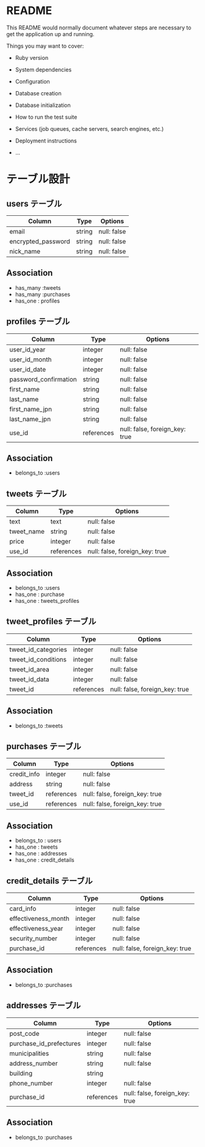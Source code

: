 # README

This README would normally document whatever steps are necessary to get the
application up and running.

Things you may want to cover:

* Ruby version

* System dependencies

* Configuration

* Database creation

* Database initialization

* How to run the test suite

* Services (job queues, cache servers, search engines, etc.)

* Deployment instructions

* ...

# テーブル設計

## users テーブル

| Column             | Type   | Options     |
| ------------------ | ------ | ----------- |
| email              | string | null: false |
| encrypted_password | string | null: false |
| nick_name          | string | null: false |

## Association
- has_many :tweets
- has_many :purchases
- has_one  : profiles


## profiles テーブル

| Column                | Type      | Options                         |
| ----------------------| --------- | --------------------------------|
| user_id_year          | integer   | null: false                     |
| user_id_month         | integer   | null: false                     |
| user_id_date          | integer   | null: false                     |
| password_confirmation | string    | null: false                     |
| first_name            | string    | null: false                     |
| last_name             | string    | null: false                     |
| first_name_jpn        | string    | null: false                     |
| last_name_jpn         | string    | null: false                     |
| use_id                | references| null: false, foreign_key: true  |


## Association
- belongs_to :users

## tweets テーブル

| Column                | Type      | Options                         |
| ----------------------| --------- | --------------------------------|
| text                  | text      | null: false                     |
| tweet_name            | string    | null: false                     |
| price                 | integer   | null: false                     |
| use_id                | references| null: false, foreign_key: true  |


## Association
- belongs_to :users
- has_one    : purchase
- has_one    : tweets_profiles


## tweet_profiles テーブル

| Column                | Type      | Options                         |
| ----------------------| --------- | --------------------------------|
| tweet_id_categories   | integer   | null: false                     |
| tweet_id_conditions   | integer   | null: false                     |
| tweet_id_area         | integer   | null: false                     |
| tweet_id_data         | integer   | null: false                     |
| tweet_id              | references| null: false, foreign_key: true  |


## Association
- belongs_to :tweets

## purchases テーブル

| Column             | Type       | Options                         |
| ------------------ | ---------- | ------------------------------- |
| credit_info        | integer    | null: false                     |
| address            | string     | null: false                     |
| tweet_id           | references | null: false, foreign_key: true  |
| use_id             | references | null: false, foreign_key: true  |


## Association
- belongs_to : users
- has_one    : tweets
- has_one    : addresses
- has_one    : credit_details


## credit_details テーブル

| Column                | Type      | Options                         |
| ----------------------| --------- | --------------------------------|
| card_info             | integer   | null: false                     |
| effectiveness_month   | integer   | null: false                     |
| effectiveness_year    | integer   | null: false                     |
| security_number       | integer   | null: false                     |
| purchase_id           | references| null: false, foreign_key: true  |


## Association
- belongs_to :purchases

## addresses テーブル

| Column                  | Type      | Options                         |
| ----------------------- | --------- | ------------------------------- |
| post_code               | integer   | null: false                     |
| purchase_id_prefectures | integer   | null: false                     |
| municipalities          | string    | null: false                     |
| address_number          | string    | null: false                     |
| building                | string    |                                 |
| phone_number            | integer   | null: false                     |
| purchase_id             | references| null: false, foreign_key: true  |
 

## Association
- belongs_to :purchases